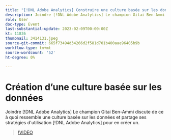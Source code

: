 ```yaml
---
title: "[!DNL Adobe Analytics] Construire une culture basée sur les données"
description: Joindre [!DNL Adobe Analytics] Le champion Gitai Ben-Ammi discute de ce à quoi ressemble une culture basée sur les données et partage ses stratégies d'utilisation [!DNL Adobe Analytics] pour en créer un.
role: User
doc-type: Event
last-substantial-update: 2023-02-09T00:00:00Z
kt: 11836
thumbnail: 3414131.jpeg
source-git-commit: 665f73494d34266d2f581d701b400aae96405b9b
workflow-type: tm+mt
source-wordcount: '52'
ht-degree: 0%

---
```



# Création d’une culture basée sur les données

Joindre [!DNL Adobe Analytics] Le champion Gitai Ben-Ammi discute de ce à quoi ressemble une culture basée sur les données et partage ses stratégies d&#39;utilisation [!DNL Adobe Analytics] pour en créer un.

>[!VIDEO](https://video.tv.adobe.com/v/3414131/?quality=12&learn=on)
